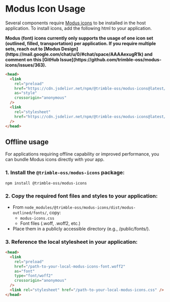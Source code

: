 # Modus Icon Usage

Several components require [Modus icons](https://modus-icons.trimble.com) to be installed in the host application. To install
icons, add the following html to your application.

<b>
  Modus (font) icons currently only supports the usage of one icon set
  (outlined, filled, transportation) per application. If you require multiple
  sets, reach out to [Modus
  Design](https://mail.google.com/chat/u/0/#chat/space/AAAAexugR1k) and comment
  on this [GitHub Issue](https://github.com/trimble-oss/modus-icons/issues/363).
</b>

```html
<head>
  <link
    rel="preload"
    href="https://cdn.jsdelivr.net/npm/@trimble-oss/modus-icons@latest/dist/modus-outlined/fonts/modus-icons.css"
    as="style"
    crossorigin="anonymous"
  />
  <link
    rel="stylesheet"
    href="https://cdn.jsdelivr.net/npm/@trimble-oss/modus-icons@latest/dist/modus-outlined/fonts/modus-icons.css"
  />
</head>
```

## Offline usage

For applications requiring offline capability or improved performance, you can bundle Modus icons directly with your app.

### 1. Install the `@trimble-oss/modus-icons` package:

```bash
npm install @trimble-oss/modus-icons
```

### 2. Copy the required font files and styles to your application:

- From `node_modules/@trimble-oss/modus-icons/dist/modus-outlined/fonts/`, copy:
  - `modus-icons.css`
  - Font files (.woff, .woff2, etc.)
- Place them in a publicly accessible directory (e.g., /public/fonts/).

### 3. Reference the local stylesheet in your application:

```html
<head>
  <link
    rel="preload"
    href="/path-to-your-local-modus-icons-font.woff2"
    as="font"
    type="font/woff2"
    crossorigin="anonymous"
  />
  <link rel="stylesheet" href="/path-to-your-local-modus-icons.css" />
</head>
```
